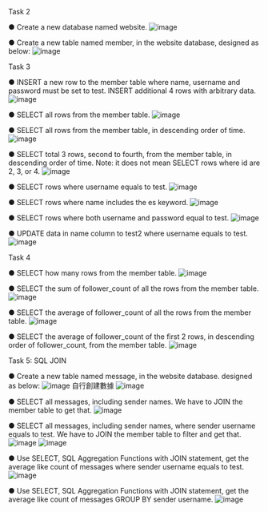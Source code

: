 
Task 2

● Create a new database named website.
![image](https://github.com/Justinkuo1053/wehelp/assets/57930354/433afb7a-12ed-4fc5-9ebb-040b9b4f59d8)

● Create a new table named member, in the website database, designed as below:
![image](https://github.com/Justinkuo1053/wehelp/assets/57930354/d1fa6b90-7967-43fc-8948-907ee93886e7)

Task 3

● INSERT a new row to the member table where name, username and password must
be set to test. INSERT additional 4 rows with arbitrary data.
![image](https://github.com/Justinkuo1053/wehelp/assets/57930354/a4114b56-426f-48b3-b5fc-a64cb47cca00)

● SELECT all rows from the member table.
![image](https://github.com/Justinkuo1053/wehelp/assets/57930354/eb8b6841-2559-4b7c-8712-8742da0dd7c6)

● SELECT all rows from the member table, in descending order of time.
![image](https://github.com/Justinkuo1053/wehelp/assets/57930354/b539d3f6-62ff-49fe-af02-3a5bd311e3b5)

● SELECT total 3 rows, second to fourth, from the member table, in descending order
of time. Note: it does not mean SELECT rows where id are 2, 3, or 4.
![image](https://github.com/Justinkuo1053/wehelp/assets/57930354/fb318913-a81e-4a25-b8b6-6ed21ff0038f)


● SELECT rows where username equals to test.
![image](https://github.com/Justinkuo1053/wehelp/assets/57930354/ddab54fd-30a9-4435-810d-952ff0ddde13)

● SELECT rows where name includes the es keyword.
![image](https://github.com/Justinkuo1053/wehelp/assets/57930354/460210b0-cc82-44e7-82cd-be87008f63bc)

● SELECT rows where both username and password equal to test.
![image](https://github.com/Justinkuo1053/wehelp/assets/57930354/1425c9f6-fa3b-4a26-aeb7-d79d7b56f1c1)

● UPDATE data in name column to test2 where username equals to test.
![image](https://github.com/Justinkuo1053/wehelp/assets/57930354/ee30a248-73a9-48da-9efe-4db737c94e09)

Task 4 

● SELECT how many rows from the member table.
![image](https://github.com/Justinkuo1053/wehelp/assets/57930354/64a1dd99-d383-4530-b326-5799b5bb1dde)

● SELECT the sum of follower_count of all the rows from the member table.
![image](https://github.com/Justinkuo1053/wehelp/assets/57930354/3d60b70b-8808-4111-bd8d-df6c6db347a1)

● SELECT the average of follower_count of all the rows from the member table.
![image](https://github.com/Justinkuo1053/wehelp/assets/57930354/e8e842fe-b148-476e-a7d7-bd67e6a65f87)

● SELECT the average of follower_count of the first 2 rows, in descending order of
follower_count, from the member table.
![image](https://github.com/Justinkuo1053/wehelp/assets/57930354/ac0a9156-24a0-429d-8f9d-0925d2e1c0ef)

Task 5: SQL JOIN

● Create a new table named message, in the website database. designed as below:
![image](https://github.com/Justinkuo1053/wehelp/assets/57930354/a20df365-4082-457c-af8b-a242ebf86054)
自行創建數據
![image](https://github.com/Justinkuo1053/wehelp/assets/57930354/15d76152-deb6-41db-9104-6f3a88db706c)

● SELECT all messages, including sender names. We have to JOIN the member table
to get that.
![image](https://github.com/Justinkuo1053/wehelp/assets/57930354/27f5992f-40c5-442e-b432-b393482377da)

● SELECT all messages, including sender names, where sender username equals to
test. We have to JOIN the member table to filter and get that.
![image](https://github.com/Justinkuo1053/wehelp/assets/57930354/79954163-b770-41e6-8bf6-118f351e6379)
![image](https://github.com/Justinkuo1053/wehelp/assets/57930354/dc31511f-6aa6-4621-8104-2ea056bdb51d)


● Use SELECT, SQL Aggregation Functions with JOIN statement, get the average like
count of messages where sender username equals to test.
![image](https://github.com/Justinkuo1053/wehelp/assets/57930354/0d388e8e-f6f4-41ee-b65b-28be705a8d80)

● Use SELECT, SQL Aggregation Functions with JOIN statement, get the average like
count of messages GROUP BY sender username.
![image](https://github.com/Justinkuo1053/wehelp/assets/57930354/498347cc-58ee-422e-a9e1-0b788aff290a)

